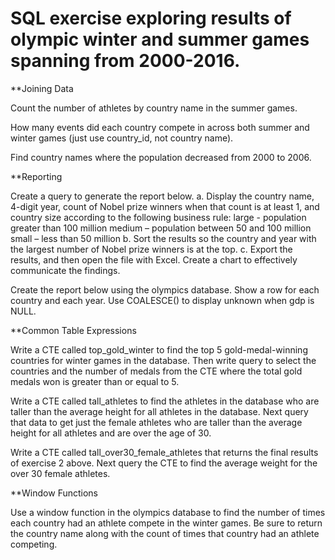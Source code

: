 # SQL exercise exploring results of olympic winter and summer games spanning from 2000-2016. 

**Joining Data 

Count the number of athletes by country name in the summer games. 

How many events did each country compete in across both summer and winter games (just use country_id, not country name).

Find country names where the population decreased from 2000 to 2006.

**Reporting 

Create a query to generate the report below. a. Display the country name, 4-digit year, count of Nobel prize winners when that count is at least 1, and country size according to the following business rule: large - population greater than 100 million medium – population between 50 and 100 million small – less than 50 million b. Sort the results so the country and year with the largest number of Nobel prize winners is at the top. c. Export the results, and then open the file with Excel. Create a chart to effectively communicate the findings.

Create the report below using the olympics database. Show a row for each country and each year. Use COALESCE() to display unknown when gdp is NULL.

**Common Table Expressions

Write a CTE called top_gold_winter to find the top 5 gold-medal-winning countries for winter games in the database. Then write query to select the countries and the number of medals from the CTE where the total gold medals won is greater than or equal to 5. 

Write a CTE called tall_athletes to find the athletes in the database who are taller than the average height for all athletes in the database. Next query that data to get just the female athletes who are taller than the average height for all athletes and are over the age of 30. 

Write a CTE called tall_over30_female_athletes that returns the final results of exercise 2 above. Next query the CTE to find the average weight for the over 30 female athletes.

**Window Functions

Use a window function in the olympics database to find the number of times each country had an athlete compete in the winter games. Be sure to return the country name along with the count of times that country had an athlete competing.
